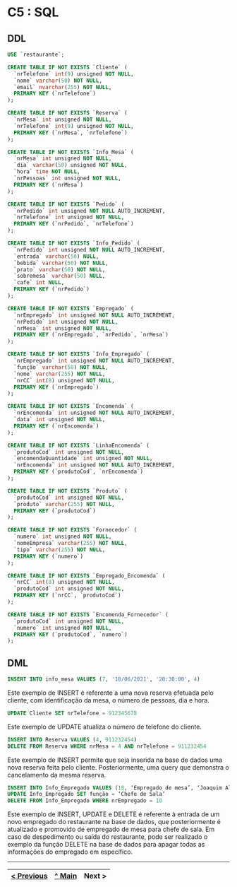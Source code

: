 # C5 : SQL

## DDL



```sql
USE `restaurante`;

CREATE TABLE IF NOT EXISTS `Cliente` (
  `nrTelefone` int(9) unsigned NOT NULL,
  `nome` varchar(50) NOT NULL,
  `email` nvarchar(255) NOT NULL,
  PRIMARY KEY (`nrTelefone`)
);

CREATE TABLE IF NOT EXISTS `Reserva` (
  `nrMesa` int unsigned NOT NULL,
  `nrTelefone` int(9) unsigned NOT NULL,
  PRIMARY KEY (`nrMesa`, `nrTelefone`)
);

CREATE TABLE IF NOT EXISTS `Info_Mesa` (
  `nrMesa` int unsigned NOT NULL,
  `dia` varchar(50) unsigned NOT NULL,
  `hora` time NOT NULL,
  `nrPessoas` int unsigned NOT NULL,
  PRIMARY KEY (`nrMesa`)
);

CREATE TABLE IF NOT EXISTS `Pedido` (
  `nrPedido` int unsigned NOT NULL AUTO_INCREMENT,
  `nrTelefone` int unsigned NOT NULL,
  PRIMARY KEY (`nrPedido`, `nrTelefone`)
);

CREATE TABLE IF NOT EXISTS `Info_Pedido` (
  `nrPedido` int unsigned NOT NULL AUTO_INCREMENT,
  `entrada` varchar(50) NULL,
  `bebida` varchar(50) NOT NULL,
  `prato` varchar(50) NOT NULL,
  `sobremesa` varchar(50) NULL,
  `cafe` int NULL,
  PRIMARY KEY (`nrPedido`)
);

CREATE TABLE IF NOT EXISTS `Empregado` (
  `nrEmpregado` int unsigned NOT NULL AUTO_INCREMENT,
  `nrPedido` int unsigned NOT NULL,
  `nrMesa` int unsigned NOT NULL,
  PRIMARY KEY (`nrEmpregado`, `nrPedido`, `nrMesa`)
);

CREATE TABLE IF NOT EXISTS `Info_Empregado` (
  `nrEmpregado` int unsigned NOT NULL AUTO_INCREMENT,
  `função` varchar(50) NOT NULL,
  `nome` varchar(255) NOT NULL,
  `nrCC` int(8) unsigned NOT NULL,
  PRIMARY KEY (`nrEmpregado`)
);

CREATE TABLE IF NOT EXISTS `Encomenda` (
  `nrEncomenda` int unsigned NOT NULL AUTO_INCREMENT,
  `data` int unsigned NOT NULL,
  PRIMARY KEY (`nrEncomenda`)
);

CREATE TABLE IF NOT EXISTS `LinhaEncomenda` (
  `produtoCod` int unsigned NOT NULL,
  `encomendaQuantidade` int unsigned NOT NULL,
  `nrEncomenda` int unsigned NOT NULL AUTO_INCREMENT,
  PRIMARY KEY (`produtoCod`, `nrEncomenda`)
);

CREATE TABLE IF NOT EXISTS `Produto` (
  `produtoCod` int unsigned NOT NULL,
  `produto` varchar(255) NOT NULL,
  PRIMARY KEY (`produtoCod`)
);

CREATE TABLE IF NOT EXISTS `Fornecedor` (
  `numero` int unsigned NOT NULL,
  `nomeEmpresa` varchar(255) NOT NULL,
  `tipo` varchar(255) NOT NULL,
  PRIMARY KEY (`numero`)
);

CREATE TABLE IF NOT EXISTS `Empregado_Encomenda` (
  `nrCC` int(8) unsigned NOT NULL,
  `produtoCod` int unsigned NOT NULL,
  PRIMARY KEY (`nrCC`, `produtoCod`)
);

CREATE TABLE IF NOT EXISTS `Encomenda_Fornecedor` (
  `produtoCod` int unsigned NOT NULL,
  `numero` int unsigned NOT NULL,
  PRIMARY KEY (`produtoCod`, `numero`)
);
```

## DML

```sql
INSERT INTO info_mesa VALUES (7, '10/06/2021', '20:30:00', 4)
```
Este exemplo de INSERT é referente a uma nova reserva efetuada pelo cliente, com identificação da mesa, o número de pessoas, dia e hora.

```sql
UPDATE Cliente SET nrTelefone = 912345678
```
Este exemplo de UPDATE atualiza o número de telefone do cliente.

```sql
INSERT INTO Reserva VALUES (4, 911232454)
DELETE FROM Reserva WHERE nrMesa = 4 AND nrTelefone = 911232454
```
Este exemplo de INSERT permite que seja inserida na base de dados uma nova reserva feita pelo cliente. Posteriormente, uma query que demonstra o cancelamento da mesma reserva.

```sql
INSERT INTO Info_Empregado VALUES (18, ‘Empregado de mesa’, ‘Joaquim Alberto’, 46516451)
UPDATE Info_Empregado SET função = ‘Chefe de Sala’
DELETE FROM Info_Empregado WHERE nrEmpregado = 18
```
Este exemplo de INSERT, UPDATE e DELETE é referente à entrada de um novo empregado do restaurante na base de dados, que posteriormente é atualizado e promovido de empregado de mesa para chefe de sala. Em caso de despedimento ou saída do restaurante, pode ser realizado o exemplo da função DELETE na base de dados para apagar todas as informações do empregado em específico.

---
[< Previous](rebd04.md) | [^ Main](https://github.com/SIBD01/TrabalhoFinal) | Next >
:--- | :---: | ---: 
